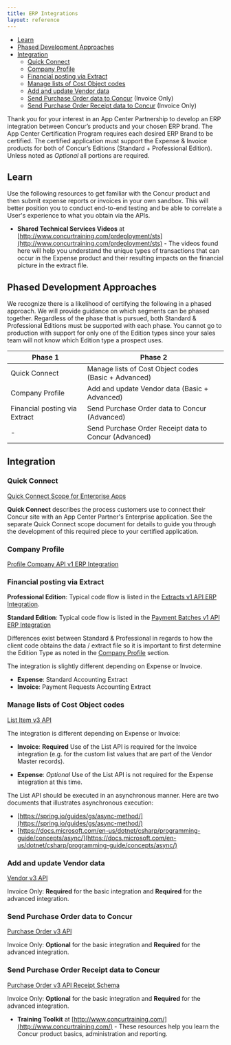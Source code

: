 ```yaml
---
title: ERP Integrations
layout: reference
---
```


* [Learn](#learn)
* [Phased Development Approaches](#phases)
* [Integration](#integration)
  * [Quick Connect](#quick-connect)
  * [Company Profile](#profile)
  * [Financial posting via Extract](#integration-extract)
  * [Manage lists of Cost Object codes](#integration-manage-lists)
  * [Add and update Vendor data](#integration-vendor-data)
  * [Send Purchase Order data to Concur](#integration-purchase-order) (Invoice Only)
  * [Send Purchase Order Receipt data to Concur](#integration-purchase-order-receipt) (Invoice Only)

Thank you for your interest in an App Center Partnership to develop an ERP integration between Concur’s products and your chosen ERP brand. The App Center Certification Program requires each desired ERP Brand to be certified. The certified application must support the Expense & Invoice products for both of Concur’s Editions (Standard + Professional Edition). Unless noted as _Optional_ all portions are required.

## <a name="learn"></a>Learn

Use the following resources to get familiar with the Concur product and then submit expense reports or invoices in your own sandbox. This will better position you to conduct end-to-end testing and be able to correlate a User's experience to what you obtain via the APIs.

* **Shared Technical Services Videos** at [http://www.concurtraining.com/prdeployment/sts](http://www.concurtraining.com/prdeployment/sts) - The videos found here will help you understand the unique types of transactions that can occur in the Expense product and their resulting impacts on the financial picture in the extract file.

## <a name="phases"></a>Phased Development Approaches

We recognize there is a likelihood of certifying the following in a phased approach. We will provide guidance on which segments can be phased together. Regardless of the phase that is pursued, both Standard & Professional Editions must be supported with each phase. You cannot go to production with support for only one of the Edition types since your sales team will not know which Edition type a prospect uses.

Phase 1|Phase 2
---|---
Quick Connect|Manage lists of Cost Object codes (Basic + Advanced)
Company Profile|Add and update Vendor data (Basic + Advanced)
Financial posting via Extract|Send Purchase Order data to Concur (Advanced)
-|Send Purchase Order Receipt data to Concur (Advanced)

## <a name="integration"></a>Integration

### <a name="quick-connect"></a>Quick Connect

[Quick Connect Scope for Enterprise Apps](./quick-connect-scope-for-enterprise-apps.html)

**Quick Connect** describes the process customers use to connect their Concur site with an App Center Partner's Enterprise application. See the separate Quick Connect scope document for details to guide you through the development of this required piece to your certified application.

### <a name="profile"></a>Company Profile

[Profile Company API v1 ERP Integration](/api-reference/profile/v1.company.html#erp-integration)

### <a name="integration-extract"></a>Financial posting via Extract

**Professional Edition**: Typical code flow is listed in the [Extracts v1 API ERP Integration](/api-reference/common/extracts/v1.extracts.html#erp-integration).

**Standard Edition**: Typical code flow is listed in the  [Payment Batches v1 API ERP Integration](/api-reference/expense/payment-batch/v1.payment-batches.html#erp-integration)

Differences exist between Standard & Professional in regards to how the client code obtains the data / extract file so it is important to first determine the Edition Type as noted in the [Company Profile](#profile) section.

The integration is slightly different depending on Expense or Invoice.

* **Expense**: Standard Accounting Extract
* **Invoice**: Payment Requests Accounting Extract

### <a name="integration-manage-lists"></a>Manage lists of Cost Object codes

[List Item v3 API](/api-reference/common/list-item/v3.list-item.html)

The integration is different depending on Expense or Invoice:

* **Invoice**: **Required** Use of the List API is required for the Invoice integration (e.g. for the custom list values that are part of the Vendor Master records).

* **Expense**: _Optional_ Use of the List API is not required for the Expense integration at this time.

The List API should be executed in an asynchronous manner. Here are two documents that illustrates asynchronous execution:

* [https://spring.io/guides/gs/async-method/](https://spring.io/guides/gs/async-method/)
* [https://docs.microsoft.com/en-us/dotnet/csharp/programming-guide/concepts/async/](https://docs.microsoft.com/en-us/dotnet/csharp/programming-guide/concepts/async/)

### <a name="integration-vendor-data"></a>Add and update Vendor data

[Vendor v3 API](/api-reference/invoice/v3.vendor.html)

Invoice Only: **Required** for the basic integration and **Required** for the advanced integration.

### <a name="integration-purchase-order"></a>Send Purchase Order data to Concur

[Purchase Order v3 API](/api-reference/invoice/v3.purchase-order.html)

Invoice Only: **Optional** for the basic integration and **Required** for the advanced integration.

### <a name="integration-purchase-order-receipt"></a>Send Purchase Order Receipt data to Concur

[Purchase Order v3 API Receipt Schema](/api-reference/invoice/v3.purchase-order.html#schema-receipt)

Invoice Only: **Optional** for the basic integration and **Required** for the advanced integration.

* **Training Toolkit** at [http://www.concurtraining.com/](http://www.concurtraining.com/) - These resources help you learn the Concur product basics, administration and reporting.
